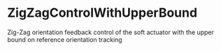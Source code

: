 # ZigZagControlWithUpperBound
Zig-Zag orientation feedback control of the soft actuator with the upper bound on reference orientation tracking
